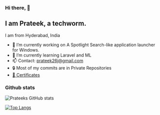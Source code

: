 ### Hi there, 👋


## I am Prateek, a techworm.

I am from Hyderabad, India

- 🔭 I’m currently working on A Spotlight Search-like application launcher for Windows.
- 🌱 I’m currently learning Laravel and ML
- 📫 Contact: prateek26j@gmail.com
- 🔒 Most of my commits are in Private Repositories
- <a href="https://github.com/Prateek26j/Prateek26j/tree/main/Certificates"> 📜 Certificates</a>

### Github stats
![Prateeks GitHub stats](https://github-readme-stats.vercel.app/api?username=prateek26j&show_icons=true&theme=radical)

[![Top Langs](https://github-readme-stats.vercel.app/api/top-langs/?username=prateek26j&layout=compact)](https://github.com/anuraghazra/github-readme-stats)
